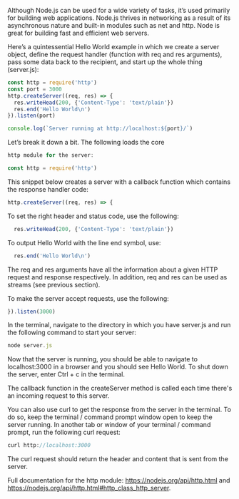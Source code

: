 Although Node.js can be used for a wide variety of tasks, it’s used primarily for building web applications. Node.js thrives in networking as a result of its asynchronous nature and built-in modules such as net and http. Node is great for building fast and efficient web servers.

Here’s a quintessential Hello World example in which we create a server object, define the request handler (function with req and res arguments), pass some data back to the recipient, and start up the whole thing (server.js):



```js
const http = require('http')
const port = 3000
http.createServer((req, res) => {
  res.writeHead(200, {'Content-Type': 'text/plain'})
  res.end('Hello World\n')
}).listen(port)

console.log(`Server running at http://localhost:${port}/`)
```

Let’s break it down a bit. The following loads the core 
```js
http module for the server:

const http = require('http')
```

This snippet below creates a server with a callback 
function which contains the response handler code:

```js
http.createServer((req, res) => {
```
To set the right header and status code, use the following:

```js
  res.writeHead(200, {'Content-Type': 'text/plain'})
```
To output Hello World with the line end symbol, use:
```js
  res.end('Hello World\n')
```
The req and res arguments have all the information about a given HTTP request and response respectively. In addition, req and res can be used as streams (see previous section).

To make the server accept requests, use the following:
```js
}).listen(3000)
```
In the terminal, navigate to the directory in which you have server.js and run the following command to start your server:
```js
node server.js
```
Now that the server is running, you should be able to 
navigate to localhost:3000 in a browser and you should see Hello World. To shut down the server, enter Ctrl + c in the terminal.

The callback function in the createServer method is called each time there's an incoming request to this server.

You can also use curl to get the response from the server in the terminal. To do so, keep the terminal / command prompt window open to keep the server running. In another tab or window of your terminal / command prompt, run the following curl request:

```js
curl http://localhost:3000
```
The curl request should return the header and content that is sent from the server.

Full documentation for the http module: https://nodejs.org/api/http.html and https://nodejs.org/api/http.html#http_class_http_server.